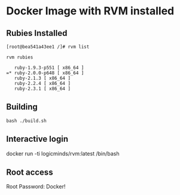 # Docker Image with RVM installed

## Rubies Installed

```
[root@bea541a43ee1 /]# rvm list

rvm rubies

   ruby-1.9.3-p551 [ x86_64 ]
=* ruby-2.0.0-p648 [ x86_64 ]
   ruby-2.1.3 [ x86_64 ]
   ruby-2.2.4 [ x86_64 ]
   ruby-2.3.1 [ x86_64 ]

```


## Building
```shell
bash ./build.sh
```
## Interactive login
docker run -ti logicminds/rvm:latest /bin/bash

## Root access
Root Password: Docker!
